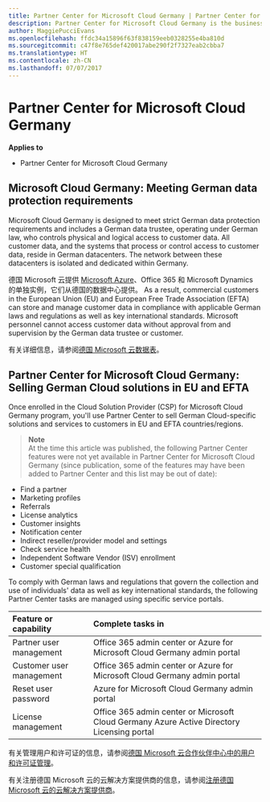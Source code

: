 ```yaml
---
title: Partner Center for Microsoft Cloud Germany | Partner Center for Microsoft Cloud Germany
description: Partner Center for Microsoft Cloud Germany is the business portal for Microsoft partners who want to offer Microsoft cloud solutions to customers in EU and EFTA countries. Microsoft Cloud Germany ensures that your customer data resides in Germany and a designated German data trustee controls access to it. Commercial customers in the European Union (EU) and European Free Trade Association (EFTA) can store and manage customer data in compliance with applicable German laws and regulations as well as key international standards. Microsoft cannot access customer data without approval from and supervision by the German data trustee or customer.
author: MaggiePucciEvans
ms.openlocfilehash: ffdc34a15896f63f838159eeb0328255e4ba810d
ms.sourcegitcommit: c47f8e765def420017abe290f2f7327eab2cbba7
ms.translationtype: HT
ms.contentlocale: zh-CN
ms.lasthandoff: 07/07/2017
---
```

# <a name="partner-center-for-microsoft-cloud-germany"></a>Partner Center for Microsoft Cloud Germany

**Applies to**

-  Partner Center for Microsoft Cloud Germany

## <a name="microsoft-cloud-germany-meeting-german-data-protection-requirements"></a>Microsoft Cloud Germany: Meeting German data protection requirements 

Microsoft Cloud Germany is designed to meet strict German data protection requirements and includes a German data trustee, operating under German law, who controls physical and logical access to customer data. All customer data, and the systems that process or control access to customer data, reside in German datacenters. The network between these datacenters is isolated and dedicated within Germany.

德国 Microsoft 云提供 [Microsoft Azure](https://go.microsoft.com/fwlink/?linkid=847992)、Office 365 和 Microsoft Dynamics 的单独实例，它们从德国的数据中心提供。 As a result, commercial customers in the European Union (EU) and European Free Trade Association (EFTA) can store and manage customer data in compliance with applicable German laws and regulations as well as key international standards. Microsoft personnel cannot access customer data without approval from and supervision by the German data trustee or customer.

有关详细信息，请参阅[德国 Microsoft 云数据表](http://download.microsoft.com/download/6/1/3/613C9ECB-9167-4EF5-B131-3BAD8D8A126C/Microsoft_Cloud_Germany_Datasheet.pdf)。

## <a name="partner-center-for-microsoft-cloud-germany-selling-german-cloud-solutions-in-eu-and-efta"></a>Partner Center for Microsoft Cloud Germany: Selling German Cloud solutions in EU and EFTA

Once enrolled in the Cloud Solution Provider (CSP) for Microsoft Cloud Germany program, you'll use Partner Center to sell German Cloud-specific solutions and services to customers in EU and EFTA countries/regions. 

>**Note**<br>
At the time this article was published, the following Partner Center features were not yet available in Partner Center for Microsoft Cloud Germany (since publication, some of the features may have been added to Partner Center and this list may be out of date):

- Find a partner
- Marketing profiles
- Referrals
- License analytics
- Customer insights
- Notification center
- Indirect reseller/provider model and settings
- Check service health
- Independent Software Vendor (ISV) enrollment
- Customer special qualification

To comply with German laws and regulations that govern the collection and use of individuals' data as well as key international standards, the following Partner Center tasks are managed using specific service portals. 

Feature or capability | Complete tasks in
:--- | :---
Partner user management | Office 365 admin center or Azure for Microsoft Cloud Germany admin portal
Customer user management | Office 365 admin center or Azure for Microsoft Cloud Germany admin portal
Reset user password | Azure for Microsoft Cloud Germany admin portal
License management | Office 365 admin center or Microsoft Cloud Germany Azure Active Directory Licensing portal

有关管理用户和许可证的信息，请参阅[德国 Microsoft 云合作伙伴中心中的用户和许可证管理](user-management-in-partner-center-for-microsoft-cloud-germany.md)。

有关注册德国 Microsoft 云的云解决方案提供商的信息，请参阅[注册德国 Microsoft 云的云解决方案提供商](enroll-in-csp-for-microsoft-cloud-germany.md)。
